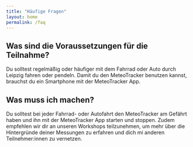 ```yaml
---
title: "Häufige Fragen"
layout: home
permalink: /faq
---
```


## Was sind die Voraussetzungen für die Teilnahme?

Du solltest regelmäßig oder häufiger mit dem Fahrrad oder Auto durch Leipzig fahren oder pendeln. Damit du den MeteoTracker benutzen kannst, brauchst du ein Smartphone mit der MeteoTracker App.  

## Was muss ich machen?

Du solltest bei jeder Fahrrad- oder Autofahrt den MeteoTracker am Gefährt haben und ihn mit der MeteoTracker App starten und stoppen. Zudem empfehlen wir dir an unseren Workshops teilzunehmen, um mehr über die Hintergründe deiner Messungen zu erfahren und dich mi anderen Teilnehmer:innen zu vernetzen.